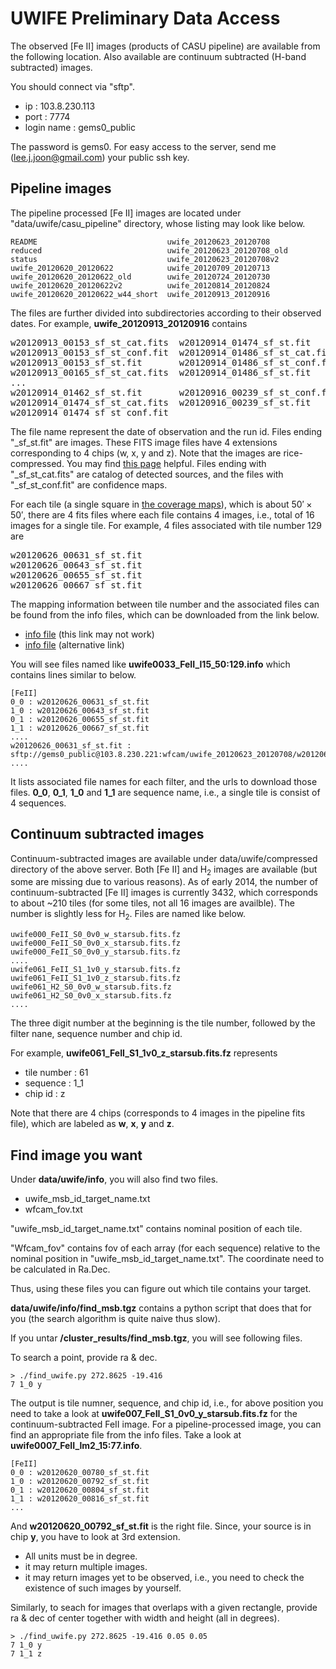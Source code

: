 # UWIFE Preliminary Data Access

The observed [Fe II] images (products of CASU pipeline) are available
from the following location. Also available are continuum subtracted
(H-band subtracted) images.

You should connect via "sftp".

* ip : 103.8.230.113
* port : 7774
* login name : gems0_public

The password is gems0. For easy access
to the server, send me (lee.j.joon@gmail.com) your public ssh key.

## Pipeline images

The pipeline processed [Fe II] images are located under
"data/uwife/casu_pipeline" directory, whose listing may look like below.

```
README                             uwife_20120623_20120708
reduced                            uwife_20120623_20120708_old
status                             uwife_20120623_20120708v2
uwife_20120620_20120622            uwife_20120709_20120713
uwife_20120620_20120622_old        uwife_20120724_20120730
uwife_20120620_20120622v2          uwife_20120814_20120824
uwife_20120620_20120622_w44_short  uwife_20120913_20120916
```

The files are further divided into subdirectories according to their
observed dates. For example, **uwife_20120913_20120916** contains

<pre class="prettyprint">w20120913_00153_sf_st_cat.fits  w20120914_01474_sf_st.fit
w20120913_00153_sf_st_conf.fit  w20120914_01486_sf_st_cat.fits
w20120913_00153_sf_st.fit       w20120914_01486_sf_st_conf.fit
w20120913_00165_sf_st_cat.fits  w20120914_01486_sf_st.fit
...
w20120914_01462_sf_st.fit       w20120916_00239_sf_st_conf.fit
w20120914_01474_sf_st_cat.fits  w20120916_00239_sf_st.fit
w20120914_01474_sf_st_conf.fit
</pre>

The file name represent the date of observation and the run id. Files
ending "_sf_st.fit" are images. These FITS image files have 4
extensions corresponding to 4 chips (w, x, y and z). Note that the
images are rice-compressed. You may find [this
page](http://www.jach.hawaii.edu/UKIRT/observing/cookbooks/wfcam_reduction_cookbook.html)
helpful. Files ending with "_sf_st_cat.fits" are catalog of detected
sources, and the files with "_sf_st_conf.fit" are confidence maps.

For each tile (a single square in [the coverage maps](uwife_status)),
which is about $50'\times50'$, there are 4 fits files where each file contains 4
images, i.e., total of 16 images for a single tile. For example, 4 files associated with tile number 129 are

<pre class="prettyprint">w20120626_00631_sf_st.fit
w20120626_00643_sf_st.fit
w20120626_00655_sf_st.fit
w20120626_00667_sf_st.fit
</pre>

The mapping information between tile number and the associated files can be found from the info files, which can be downloaded from the link below.

* [info file](/static/uwife_info_20120620_20130915_v9_filtered_wsa.tgz) (this link may not work)
* [info file](https://dl.dropboxusercontent.com/u/178748/uwife/uwife_info_20120620_20130915_v9_filtered_wsa.tgz) (alternative link)

You will see files named like **uwife0033_FeII_l15_50:129.info** which
contains lines similar to below.

```
[FeII]
0_0 : w20120626_00631_sf_st.fit
1_0 : w20120626_00643_sf_st.fit
0_1 : w20120626_00655_sf_st.fit
1_1 : w20120626_00667_sf_st.fit
....
w20120626_00631_sf_st.fit : sftp://gems0_public@103.8.230.221:wfcam/uwife_20120623_20120708/w20120626_00631_sf_st.fit
....
```

It lists associated file names for each filter, and the urls to
download those files. **0_0**, **0_1**, **1_0** and **1_1** are
sequence name, i.e., a single tile is consist of 4 sequences.

## Continuum subtracted images

Continuum-subtracted images are available under data/uwife/compressed
directory of the above server. Both [Fe II] and H<sub>2</sub> images are
available (but some are missing due to various reasons). As of early 2014,
the number of
continuum-subtracted [Fe II] images is currently 3432, which
corresponds to about ~210 tiles (for some tiles, not all 16 images are
availble). The number is slightly less for H<sub>2</sub>. Files are named
like below.

```
uwife000_FeII_S0_0v0_w_starsub.fits.fz
uwife000_FeII_S0_0v0_x_starsub.fits.fz
uwife000_FeII_S0_0v0_y_starsub.fits.fz
....
uwife061_FeII_S1_1v0_y_starsub.fits.fz
uwife061_FeII_S1_1v0_z_starsub.fits.fz
uwife061_H2_S0_0v0_w_starsub.fits.fz
uwife061_H2_S0_0v0_x_starsub.fits.fz
....
```

The three digit number at the beginning is the tile number, followed
by the filter nane, sequence number and chip id.

For example, **uwife061_FeII_S1_1v0_z_starsub.fits.fz** represents

* tile number : 61
* sequence : 1_1
* chip id : z

Note that there are 4 chips (corresponds to 4 images in the pipeline
fits file), which are labeled as **w**, **x**, **y** and **z**.

## Find image you want

Under **data/uwife/info**, you will also find two files.

* uwife_msb_id_target_name.txt
* wfcam_fov.txt

"uwife_msb_id_target_name.txt" contains nominal position of each tile.

"Wfcam_fov" contains fov of each array (for each sequence) relative to
the nominal position in "uwife_msb_id_target_name.txt". The coordinate
need to be calculated in Ra.Dec.

Thus, using these files you can figure out which tile contains your target.

**data/uwife/info/find_msb.tgz** contains a python script that does
  that for you (the search algorithm is quite naive thus slow).

If you untar **/cluster_results/find_msb.tgz**, you will see following files.

To search a point, provide ra & dec.

```
> ./find_uwife.py 272.8625 -19.416
7 1_0 y
```

The output is tile numner, sequence, and chip id, i.e., for above
position you need to take a look at
**uwife007_FeII_S1_0v0_y_starsub.fits.fz** for the
continuum-subtracted FeII image. For a pipeline-processed image,
you can find an appropriate file from the info files. Take a look at
**uwife0007_FeII_lm2_15:77.info**.

```
[FeII]
0_0 : w20120620_00780_sf_st.fit
1_0 : w20120620_00792_sf_st.fit
0_1 : w20120620_00804_sf_st.fit
1_1 : w20120620_00816_sf_st.fit
...
```

And **w20120620_00792_sf_st.fit** is the right file. Since, your
source is in chip **y**, you have to look at 3rd extension.

* All units must be in degree.
* it may return multiple images.
* it may return images yet to be observed, i.e., you need to check the existence of such images by yourself.

Similarly, to seach for images that overlaps with a given rectangle,
provide ra & dec of center together with width and height (all in degrees).

```
> ./find_uwife.py 272.8625 -19.416 0.05 0.05
7 1_0 y
7 1_1 z
```
